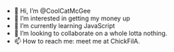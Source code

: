 - 👋 Hi, I’m @CoolCatMcGee
- 👀 I’m interested in getting my money up
- 🌱 I’m currently learning JavaScript
- 💞️ I’m looking to collaborate on a whole lotta nothing.
- 📫 How to reach me: meet me at ChickFilA.

<!---
CoolCatMcGee/CoolCatMcGee is a ✨ special ✨ repository because its `README.md` (this file) appears on your GitHub profile.
You can click the Preview link to take a look at your changes.
--->
